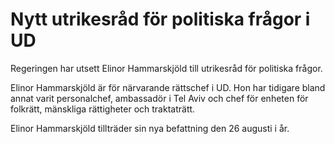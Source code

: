 # Nytt utrikesråd för politiska frågor i UD

Regeringen har utsett Elinor Hammarskjöld till utrikesråd för politiska frågor.

Elinor Hammarskjöld är för närvarande rättschef i UD. Hon har tidigare bland annat varit personalchef, ambassadör i Tel Aviv och chef för enheten för folkrätt, mänskliga rättigheter och traktaträtt.

Elinor Hammarskjöld tillträder sin nya befattning den 26 augusti i år.
